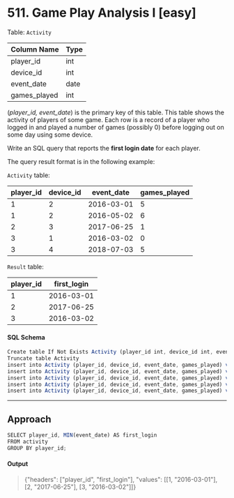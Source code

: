 # 511.	Game Play Analysis I [easy]

Table: `Activity`

Column Name  | Type    
--|--
 player_id    | int     
 device_id    | int     
 event_date   | date    
 games_played | int     

(_player_id, event_date_) is the primary key of this table.
This table shows the activity of players of some game.
Each row is a record of a player who logged in and played a number of games (possibly 0) before logging out on some day using some device.
 

Write an SQL query that reports the **first login date** for each player.

The query result format is in the following example:

`Activity` table:

player_id | device_id | event_date | games_played 
--|--|--|--
 1         | 2         | 2016-03-01 | 5            
 1         | 2         | 2016-05-02 | 6           
 2         | 3         | 2017-06-25 | 1            
 3         | 1         | 2016-03-02 | 0            
 3         | 4         | 2018-07-03 | 5            

`Result` table:

player_id | first_login 
--|--
 1         | 2016-03-01 
 2         | 2017-06-25  
 3         | 2016-03-02  

#### SQL Schema
```javascript
Create table If Not Exists Activity (player_id int, device_id int, event_date date, games_played int)
Truncate table Activity
insert into Activity (player_id, device_id, event_date, games_played) values ('1', '2', '2016-03-01', '5')
insert into Activity (player_id, device_id, event_date, games_played) values ('1', '2', '2016-05-02', '6')
insert into Activity (player_id, device_id, event_date, games_played) values ('2', '3', '2017-06-25', '1')
insert into Activity (player_id, device_id, event_date, games_played) values ('3', '1', '2016-03-02', '0')
insert into Activity (player_id, device_id, event_date, games_played) values ('3', '4', '2018-07-03', '5')
```

---

## Approach
```javascript
SELECT player_id, MIN(event_date) AS first_login
FROM activity
GROUP BY player_id;
```

#### Output
> {"headers": ["player_id", "first_login"], "values": [[1, "2016-03-01"], [2, "2017-06-25"], [3, "2016-03-02"]]}
